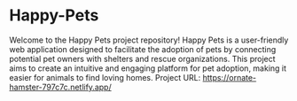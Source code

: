 # Happy-Pets
 Welcome to the Happy Pets project repository! Happy Pets is a user-friendly web application designed to facilitate the adoption of pets by connecting potential pet owners with shelters and rescue organizations. This project aims to create an intuitive and engaging platform for pet adoption, making it easier for animals to find loving homes.
Project URL: https://ornate-hamster-797c7c.netlify.app/
